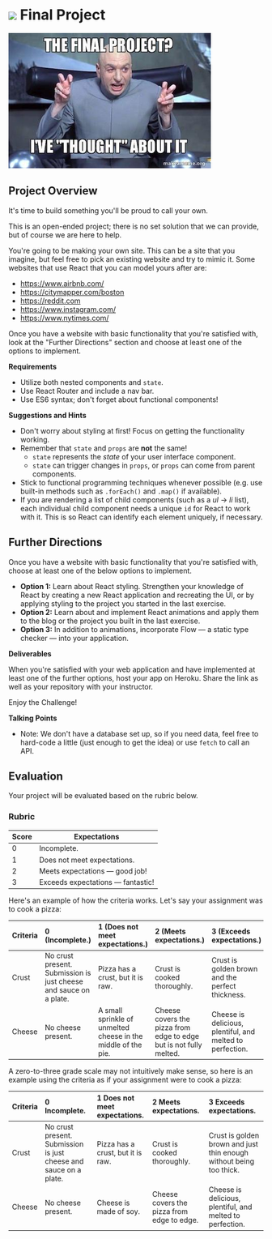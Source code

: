 # ![](https://ga-dash.s3.amazonaws.com/production/assets/logo-9f88ae6c9c3871690e33280fcf557f33.png) Final Project

![final project meme](./assets/meme-final-project.jpg)

## Project Overview

It's time to build something you'll be proud to call your own.

This is an open-ended project; there is no set solution that we can provide, but of course we are here to help. 

You're going to be making your own site. This can be a site that you imagine, but feel free to pick an existing website and try to mimic it. Some websites that use React that you can model yours after are:
  - https://www.airbnb.com/
  - https://citymapper.com/boston
  - https://reddit.com
  - https://www.instagram.com/
  - https://www.nytimes.com/

Once you have a website with basic functionality that you're satisfied with, look at the "Further Directions" section and choose at least one of the options to implement.

**Requirements**

* Utilize both nested components and `state`.
* Use React Router and include a nav bar.
* Use ES6 syntax; don't forget about functional components!


**Suggestions and Hints**

- Don't worry about styling at first! Focus on getting the functionality working.
- Remember that `state` and `props` are **not** the same!
  - `state` represents the _state_ of your user interface component.
  - `state` can trigger changes in `props`, or `props` can come from parent components.
- Stick to functional programming techniques whenever possible (e.g. use built-in methods such as `.forEach()` and `.map()` if available).
- If you are rendering a list of child components (such as a _ul_ -> _li_ list), each individual child component needs a unique `id` for React to work with it. This is so React can identify each element uniquely, if necessary.

## Further Directions

Once you have a website with basic functionality that you're satisfied with, choose at least one of the below options to implement.

* **Option 1:** Learn about React styling. Strengthen your knowledge of React by creating a new React application and recreating the UI, or by applying styling to the project you started in the last exercise.
* **Option 2:** Learn about and implement React animations and apply them to the blog or the project you built in the last exercise.
* **Option 3:** In addition to animations, incorporate Flow — a static type checker — into your application.

**Deliverables**

When you're satisfied with your web application and have implemented at least one of the further options, host your app on Heroku. Share the link as well as your repository with your instructor.


Enjoy the Challenge!


<aside class="notes">

**Talking Points**
- Note: We don't have a database set up, so if you need data, feel free to hard-code a little (just enough to get the idea) or use `fetch` to call an API.


</aside>

## Evaluation

Your project will be evaluated based on the rubric below.

### Rubric

| Score | Expectations |
| ----- | ---------------------------------------------------- |
| 0 | Incomplete. |
| 1 | Does not meet expectations. |
| 2 | Meets expectations — good job! |
| 3 | Exceeds expectations — fantastic! |


Here's an example of how the criteria works. Let's say your assignment was to cook a pizza:

Criteria | **0** (Incomplete.) | **1** (Does not meet expectations.) | **2** (Meets expectations.) | **3** (Exceeds expectations.) |
:--- | :--- | :--- | :--- | :---
Crust | No crust present. Submission is just cheese and sauce on a plate. | Pizza has a crust, but it is raw. | Crust is cooked thoroughly.| Crust is golden brown and the perfect thickness.
Cheese | No cheese present. | A small sprinkle of unmelted cheese in the middle of the pie. | Cheese covers the pizza from edge to edge but is not fully melted. | Cheese is delicious, plentiful, and melted to perfection.



A zero-to-three grade scale may not intuitively make sense, so here is an example using the criteria as if your assignment were to cook a pizza:

Criteria | **0** Incomplete. | **1** Does not meet expectations. | **2** Meets expectations. | **3**  Exceeds expectations. |
:--- | :--- | :--- | :--- | :---
Crust | No crust present. Submission is just cheese and sauce on a plate. | Pizza has a crust, but it is raw. | Crust is cooked thoroughly.| Crust is golden brown and just thin enough without being too thick.
Cheese | No cheese present. | Cheese is made of soy. | Cheese covers the pizza from edge to edge. | Cheese is delicious, plentiful, and melted to perfection.


